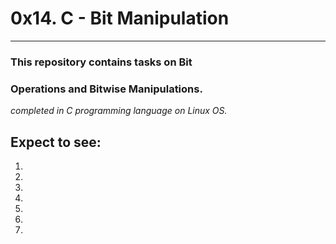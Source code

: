 # 0x14. C - Bit Manipulation
---
### This repository contains tasks on Bit
### Operations and Bitwise Manipulations.
_completed in C programming language on Linux OS._

## Expect to see:

1.
2.
3.
4.
5.
6.
7.
